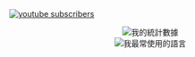 <html>
  <a href="https://www.youtube.com/channel/UCpGQsrg4iNNzq46aK1dANNw">
 <img alt="youtube subscribers" src="https://github-readme-youtube-stats.herokuapp.com/subscribers/index.php?id=UCpGQsrg4iNNzq46aK1dANNw&key=AIzaSyDO5I6BvUW55hTT_q5MtSsCe6gcSAAzs6Q&color=red"/>
</a>
<body>
<p align="center"><img src="https://github-readme-stats.vercel.app/api?username=vincentwang0905&show_icons=true&theme=gruvbox&locale=cn" alt="我的統計數據"></br><img src="https://github-readme-stats.vercel.app/api/top-langs/?username=vincentwang0905&show_icons=true&theme=gruvbox&locale=cn" alt="我最常使用的語言"></p>
</body>
</html>
